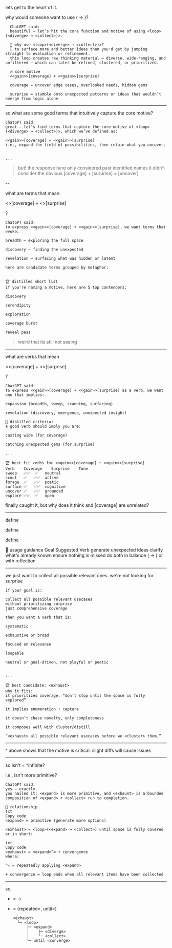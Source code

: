 lets get to the heart of it.

why would someone want to use <loop>(<diverge> -> <collect>)?


      ChatGPT said:
      beautiful — let’s hit the core function and motive of using <loop>(<diverge> → <collect>)>.

      🧠 why use <loop>(<diverge> → <collect>)>?
      🎯 to surface more and better ideas than you'd get by jumping straight to evaluation or refinement.
      this loop creates raw thinking material — diverse, wide-ranging, and unfiltered — which can later be refined, clustered, or prioritized.

      🔥 core motive
      <<gain>>[coverage] + <<gain>>[surprise]

      coverage = uncover edge cases, overlooked needs, hidden gems

      surprise = stumble onto unexpected patterns or ideas that wouldn’t emerge from logic alone


---

so what are some good terms that intuitively capture the core motive?

    ChatGPT said:
    great — let’s find terms that capture the core motive of <loop>(<diverge> → <collect>)>, which we’ve defined as:

    <<gain>>[coverage] + <<gain>>[surprise]
    i.e., expand the field of possibilities, then retain what you uncover.


    ...


> but! the response here only considered past identified names
> it didn't consider the obvious [coverage] + [surprise] = [uncover]


--


what are terms that mean

<<gain>>[coverage] + <<gain>>[surprise]

?


    ChatGPT said:
    to express <<gain>>[coverage] + <<gain>>[surprise], we want terms that evoke:

    breadth — exploring the full space

    discovery — finding the unexpected

    revelation — surfacing what was hidden or latent

    here are candidate terms grouped by metaphor:


    🏆 distilled short list
    if you're naming a motive, here are 5 top contenders:

    discovery

    serendipity

    exploration

    coverage burst

    reveal pass



> weird that its still not seeing <uncover>


---

what are verbs that mean

<<gain>>[coverage] + <<gain>>[surprise]

?


    ChatGPT said:
    to express <<gain>>[coverage] + <<gain>>[surprise] as a verb, we want one that implies:

    expansion (breadth, sweep, scanning, surfacing)

    revelation (discovery, emergence, unexpected insight)

    🧠 distilled criteria:
    a good verb should imply you are:

    casting wide (for coverage)

    catching unexpected gems (for surprise)

    ...

    🏆 best fit verbs for <<gain>>[coverage] + <<gain>>[surprise]
    Verb	Coverage	Surprise	Tone
    sweep	✅✅	✅	neutral
    scout	✅	✅✅	active
    forage	✅	✅✅	poetic
    surface	✅	✅✅	cognitive
    uncover	✅	✅✅	grounded
    explore	✅✅	✅	open



finally caught it, but why does it think <uncover> and [coverage] are unrelated?


---

define <uncover>

define <enumerate>

define <exhaust>


🧩 usage guidance
Goal	Suggested Verb
generate unexpected ideas	<uncover>
clarify what's already known	<enumerate>
ensure nothing is missed	<exhaust>
do both in balance	<loop>(<uncover> → <enumerate>) or <exhaust> with reflection


----



we just want to collect all possible relevant ones. we're not looking for surprise

    if your goal is:

    collect all possible relevant usecases
    without prioritizing surprise
    just comprehensive coverage

    then you want a verb that is:

    systematic

    exhaustive or broad

    focused on relevance

    loopable

    neutral or goal-driven, not playful or poetic


    ...

    🏆 best candidate: <exhaust>
    why it fits:
    it prioritizes coverage: “don’t stop until the space is fully explored”

    it implies enumeration + capture

    it doesn’t chase novelty, only completeness

    it composes well with cluster/distill

    “<exhaust> all possible relevant usecases before we <cluster> them.”



---

^ above shows that the motive is critical. slight diffs will cause issues


---

so isn't <exhaust> = <expand>^infinite?

i.e., isn't <expand> more primitive?


    ChatGPT said:
    yes — exactly.
    you nailed it: <expand> is more primitive, and <exhaust> is a bounded composition of <expand> + <collect> run to completion.

    🧬 relationship
    txt
    Copy code
    <expand> = primitive (generate more options)

    <exhaust> = <loop>(<expand> → <collect>) until space is fully covered
    or in short:

    txt
    Copy code
    <exhaust> = <expand>^∞ + convergence
    where:

    ^∞ = repeatedly applying <expand>

    + convergence = loop ends when all relevant items have been collected


---

so,
- <expand> = <diverge> -> <collect>
- <exhaust> = <loop>(repeatee=<expand>, until=<converge>)


      <exhaust>
        └─ <loop>
            ├─ <expand>
            │    ├─ <diverge>
            │    └─ <collect>
            └─ until <converge>
